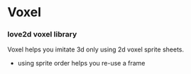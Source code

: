 # Voxel
### love2d voxel  library

Voxel helps you imitate 3d only using 2d voxel sprite sheets.

+ using sprite order helps you re-use a frame

